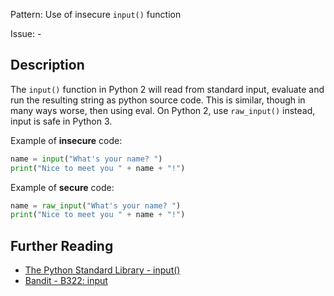 Pattern: Use of insecure `input()` function

Issue: -

## Description

The `input()` function in Python 2 will read from standard input, evaluate and run
the resulting string as python source code. This is similar, though in many
ways worse, then using eval. On Python 2, use `raw_input()` instead, input is safe
in Python 3.


Example of **insecure** code:

```python
name = input("What's your name? ")
print("Nice to meet you " + name + "!")
```

Example of **secure** code:

```python
name = raw_input("What's your name? ")
print("Nice to meet you " + name + "!")
```

## Further Reading

* [The Python Standard Library - input()](https://docs.python.org/2/library/functions.html#input)
* [Bandit - B322: input](https://bandit.readthedocs.io/en/latest/blacklists/blacklist_calls.html#b322-input)
